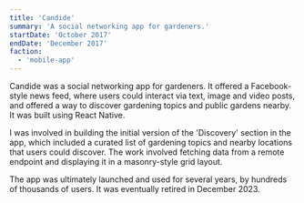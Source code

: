 ```yaml
---
title: 'Candide'
summary: 'A social networking app for gardeners.'
startDate: 'October 2017'
endDate: 'December 2017'
faction:
  - 'mobile-app'
---
```


Candide was a social networking app for gardeners. It offered a Facebook-style news feed, where users could interact via text, image and video posts, and offered a way to discover gardening topics and public gardens nearby. It was built using React Native.

I was involved in building the initial version of the 'Discovery' section in the app, which included a curated list of gardening topics and nearby locations that users could discover. The work involved fetching data from a remote endpoint and displaying it in a masonry-style grid layout.

The app was ultimately launched and used for several years, by hundreds of thousands of users. It was eventually retired in December 2023.
